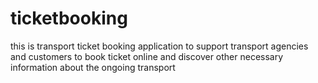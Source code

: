 # ticketbooking
this is transport ticket booking application to support transport agencies and customers to book ticket online and discover other necessary information about the ongoing transport
